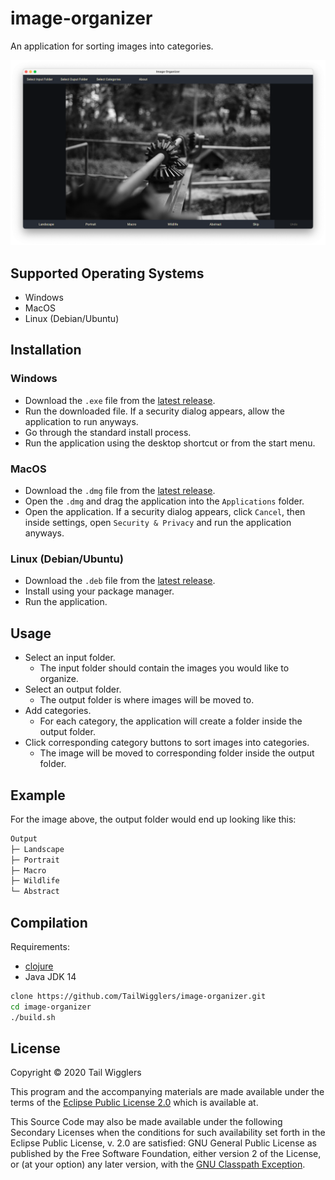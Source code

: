 # image-organizer

An application for sorting images into categories.

![](https://raw.githubusercontent.com/TailWigglers/image-organizer/master/screenshots/app.png)

## Supported Operating Systems

- Windows
- MacOS
- Linux (Debian/Ubuntu)

## Installation

### Windows

- Download the `.exe` file from the [latest release](https://github.com/TailWigglers/image-organizer/releases/latest).
- Run the downloaded file. If a security dialog appears, allow the application to run anyways.
- Go through the standard install process.
- Run the application using the desktop shortcut or from the start menu.

### MacOS

- Download the `.dmg` file from the [latest release](https://github.com/TailWigglers/image-organizer/releases/latest).
- Open the `.dmg` and drag the application into the `Applications` folder.
- Open the application. If a security dialog appears, click `Cancel`, then inside settings, open `Security & Privacy` and run the application anyways.

### Linux (Debian/Ubuntu)

- Download the `.deb` file from the [latest release](https://github.com/TailWigglers/image-organizer/releases/latest).
- Install using your package manager.
- Run the application.

## Usage

- Select an input folder.
  - The input folder should contain the images you would like to organize.
- Select an output folder.
  - The output folder is where images will be moved to.
- Add categories.
  - For each category, the application will create a folder inside the output folder.
- Click corresponding category buttons to sort images into categories.
  - The image will be moved to corresponding folder inside the output folder.

## Example

For the image above, the output folder would end up looking like this:

```bash
Output
├─ Landscape
├─ Portrait
├─ Macro
├─ Wildlife
└─ Abstract
```

## Compilation

Requirements:

* [clojure](https://clojure.org/guides/getting_started)
* Java JDK 14

```bash
clone https://github.com/TailWigglers/image-organizer.git
cd image-organizer
./build.sh
```

## License

Copyright © 2020 Tail Wigglers

This program and the accompanying materials are made available under the
terms of the [Eclipse Public License 2.0](http://www.eclipse.org/legal/epl-2.0) which is available at.

This Source Code may also be made available under the following Secondary
Licenses when the conditions for such availability set forth in the Eclipse
Public License, v. 2.0 are satisfied: GNU General Public License as published by
the Free Software Foundation, either version 2 of the License, or (at your
option) any later version, with the [GNU Classpath Exception](https://www.gnu.org/software/classpath/license.html).
